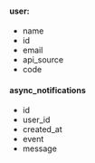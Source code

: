#### user:

* name
* id
* email
* api_source
* code


#### async_notifications

* id
* user_id
* created_at
* event
* message